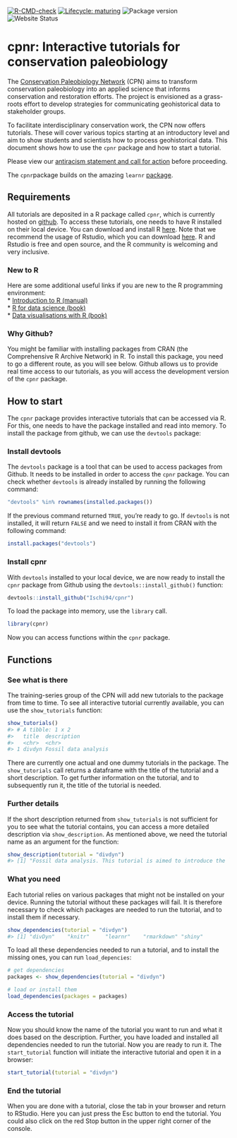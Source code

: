 
<!-- README.md is generated from README.Rmd. Please edit that file -->

<!-- badges: start -->
[![R-CMD-check](https://github.com/Ischi94/cpnr/workflows/R-CMD-check/badge.svg)](https://github.com/Ischi94/cpnr/actions)
[![Lifecycle:
maturing](https://img.shields.io/badge/lifecycle-maturing-blue.svg)](https://www.tidyverse.org/lifecycle/#maturing)
![Package
version](https://img.shields.io/github/r-package/v/Ischi94/cpnr)
![Website
Status](https://img.shields.io/github/workflow/status/Ischi94/cpnr/pkgdown)
<!-- badges: end -->

# cpnr: Interactive tutorials for conservation paleobiology

The [Conservation Paleobiology
Network](https://conservationpaleorcn.org/) (CPN) aims to transform
conservation paleobiology into an applied science that informs
conservation and restoration efforts. The project is envisioned as a
grass-roots effort to develop strategies for communicating geohistorical
data to stakeholder groups.

To facilitate interdisciplinary conservation work, the CPN now offers
tutorials. These will cover various topics starting at an introductory
level and aim to show students and scientists how to process
geohistorical data. This document shows how to use the `cpnr` package
and how to start a tutorial.

Please view our [antiracism statement and call for
action](https://conservationpaleorcn.org/anti-racism-statement-and-call-for-action/)
before proceeding.

The `cpnr`package builds on the amazing `learnr`
[package](https://rstudio.github.io/learnr/).

## Requirements

All tutorials are deposited in a R package called `cpnr`, which is
currently hosted on [github](https://github.com/Ischi94/cpnr). To access
these tutorials, one needs to have R installed on their local device.
You can download and install R [here](https://cran.r-project.org/). Note
that we recommend the usage of Rstudio, which you can download
[here](https://rstudio.com/products/rstudio/download/). R and Rstudio is
free and open source, and the R community is welcoming and very
inclusive.

### New to R

Here are some additional useful links if you are new to the R
programming environment:  
\* [Introduction to R
(manual)](https://cran.r-project.org/doc/manuals/r-release/R-intro.pdf)  
\* [R for data science (book)](https://r4ds.had.co.nz/index.html)  
\* [Data visualisations with R (book)](https://ggplot2-book.org/)

### Why Github?

You might be familiar with installing packages from CRAN (the
Comprehensive R Archive Network) in R. To install this package, you need
to go a different route, as you will see below. Github allows us to
provide real time access to our tutorials, as you will access the
development version of the `cpnr` package.

## How to start

The `cpnr` package provides interactive tutorials that can be accessed
via R. For this, one needs to have the package installed and read into
memory. To install the package from github, we can use the `devtools`
package:

### Install devtools

The `devtools` package is a tool that can be used to access packages
from Github. It needs to be installed in order to access the `cpnr`
package. You can check whether `devtools` is already installed by
running the following command:

``` r
"devtools" %in% rownames(installed.packages())
```

If the previous command returned `TRUE`, you’re ready to go. If
`devtools` is not installed, it will return `FALSE` and we need to
install it from CRAN with the following command:

``` r
install.packages("devtools")
```

### Install cpnr

With `devtools` installed to your local device, we are now ready to
install the `cpnr` package from Github using the
`devtools::install_github()` function:

``` r
devtools::install_github("Ischi94/cpnr")
```

To load the package into memory, use the `library` call.

``` r
library(cpnr)
```

Now you can access functions within the `cpnr` package.

## Functions

### See what is there

The training-series group of the CPN will add new tutorials to the
package from time to time. To see all interactive tutorial currently
available, you can use the `show_tutorials` function:

``` r
show_tutorials()
#> # A tibble: 1 x 2
#>   title  description         
#>   <chr>  <chr>               
#> 1 divdyn Fossil data analysis
```

There are currently one actual and one dummy tutorials in the package.
The `show_tutorials` call returns a dataframe with the title of the
tutorial and a short description. To get further information on the
tutorial, and to subsequently run it, the title of the tutorial is
needed.

### Further details

If the short description returned from `show_tutorials` is not
sufficient for you to see what the tutorial contains, you can access a
more detailed description via `show_description`. As mentioned above, we
need the tutorial name as an argument for the function:

``` r
show_description(tutorial = "divdyn")
#> [1] "Fossil data analysis. This tutorial is aimed to introduce the `divDyn` package and its applications to data from the fossil record. In particular, you learn how to calculate taxonomic richness, extinction and origination rates from time‐binned fossil data using  state‐of‐the‐art methodology"
```

### What you need

Each tutorial relies on various packages that might not be installed on
your device. Running the tutorial without these packages will fail. It
is therefore necessary to check which packages are needed to run the
tutorial, and to install them if necessary.

``` r
show_dependencies(tutorial = "divdyn")
#> [1] "divDyn"    "knitr"     "learnr"    "rmarkdown" "shiny"
```

To load all these dependencies needed to run a tutorial, and to install
the missing ones, you can run `load_depencies`:

``` r
# get dependencies
packages <- show_dependencies(tutorial = "divdyn")

# load or install them
load_dependencies(packages = packages)
```

### Access the tutorial

Now you should know the name of the tutorial you want to run and what it
does based on the description. Further, you have loaded and installed
all dependencies needed to run the tutorial. Now you are ready to run
it. The `start_tutorial` function will initiate the interactive tutorial
and open it in a browser:

``` r
start_tutorial(tutorial = "divdyn")
```

### End the tutorial

When you are done with a tutorial, close the tab in your browser and
return to RStudio. Here you can just press the Esc button to end the
tutorial. You could also click on the red Stop button in the upper right
corner of the console.
